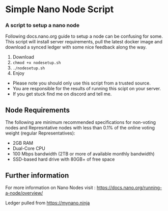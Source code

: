 # Simple Nano Node Script
### A script to setup a nano node

Following docs.nano.org guide to setup a node can be confusing for some. This script will install server requirements, pull the latest docker image and download a synced ledger with some nice feedback along the way. 

1) Download
2) `chmod +x nodesetup.sh`
3) `./nodesetup.sh`
4) Enjoy

- Please note you should only use this script from a trusted source. 
- You are responsible for the results of running this scipt on your server.
- If you get stuck find me on discord and tell me.

## Node Requirements
The following are minimum recommended specifications for non-voting nodes and Represntative nodes with less than 0.1% of the online voting weight (regular Representatives):

- 2GB RAM 
- Dual-Core CPU
- 100 Mbps bandwidth (2TB or more of available monthly bandwidth)
- SSD-based hard drive with 80GB+ of free space

## Further information
For more information on Nano Nodes visit : https://docs.nano.org/running-a-node/overview/ 

Ledger pulled from https://mynano.ninja
